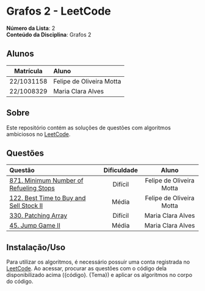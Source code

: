 # Grafos 2 - LeetCode

**Número da Lista**: 2<br>
**Conteúdo da Disciplina**: Grafos 2<br>

## Alunos
| Matrícula  |          Aluno           |
| :--------: | :----------------------- |
| 22/1031158 | Felipe de Oliveira Motta |
| 22/1008329 | Maria Clara Alves        |

## Sobre

Este repositório contém as soluções de questões com algoritmos ambiciosos no [LeetCode](https://leetcode.com/).

## Questões

| Questão | Dificuldade | Aluno |
| :------ | :---------: | :---: |
| [871. Minimum Number of Refueling Stops](./src/871/questao.md) | Difícil | Felipe de Oliveira Motta |
| [122. Best Time to Buy and Sell Stock II](./src/122/questao.md) | Média | Felipe de Oliveira Motta |
| [330. Patching Array](./src/330/questao.md) | Difícil | Maria Clara Alves |
| [45. Jump Game II](./src/45/questao.md) | Média | Maria Clara Alves |

## Instalação/Uso

Para utilizar os algoritmos, é necessário possuir uma conta registrada no [LeetCode](https://leetcode.com/). Ao acessar, procurar as questões com o código dela disponibilizado acima ({código}. {Tema}) e aplicar os algoritmos no corpo do código.